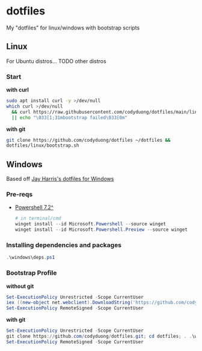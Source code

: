 # dotfiles
My "dotfiles" for linux/windows with bootstrap scripts

## Linux
For Ubuntu distros... TODO other distros

### Start

**with curl**
```bash
sudo apt install curl -y >/dev/null
which curl >/dev/null
  && curl https://raw.githubusercontent.com/codyduong/dotfiles/main/linux/install.sh | bash
  || echo "\033[1;31mbootstrap failed\033[0m"
```
**with git**
```bash
git clone https://github.com/codyduong/dotfiles ~/dotfiles &&
dotfiles/linux/bootstrap.sh
```

## Windows
Based off [Jay Harris's dotfiles for Windows](https://github.com/jayharris/dotfiles-windows)

### Pre-reqs
* [Powershell 7.2^](https://learn.microsoft.com/en-us/powershell/scripting/install/installing-powershell)
  ```powershell
  # in terminal/cmd
  winget install --id Microsoft.Powershell --source winget
  winget install --id Microsoft.Powershell.Preview --source winget
  ```

### Installing dependencies and packages
```powershell
.\windows\deps.ps1
```

### Bootstrap Profile
**without git**
```powershell
Set-ExecutionPolicy Unrestricted -Scope CurrentUser
iex ((new-object net.webclient).DownloadString('https://github.com/codyduong/dotfiles/master/setup/install.ps1'))
Set-ExecutionPolicy RemoteSigned -Scope CurrentUser
```
**with git**
```powershell
Set-ExecutionPolicy Unrestricted -Scope CurrentUser
git clone https://github.com/codyduong/dotfiles.git; cd dotfiles; . .\windows\bootstrap.ps1
Set-ExecutionPolicy RemoteSigned -Scope CurrentUser
```

<!---
## Windows 10
https://github.com/mgth/LittleBigMouse
* [VS Code](https://code.visualstudio.com/#alt-downloads)
* [Git](https://git-scm.com/downloads)
* [GNUPG (Commit Signing)](https://www.gnupg.org/download/)
```sh
# https://docs.github.com/en/github/authenticating-to-github/managing-commit-signature-verification/generating-a-new-gpg-key
gpg --full-generate-key
# Enter for RSA and RSA (default)
# 4096 bits (Github min)
# No expiration (Expire from Github if needed)
gpg --list-secret-keys --keyid-format LONG 
# Copy GPG Key (listed one is an example)
gpg --armor --export 3AA5C34371567BD2 #<-- Give to Github 
git config --global user.signingkey 3AA5C34371567BD2 #<-- Git Bash, tell Git about signing key
```
* [Github Desktop](https://desktop.github.com/) (I should migrate to [GitKraken](https://www.gitkraken.com/git-client), looks better)
* [TDM-GCC (gcc, g++, make)](https://jmeubank.github.io/tdm-gcc/)
* [Python ^3 ](https://www.microsoft.com/en-us/p/python-39/9p7qfqmjrfp7)
  * [thefuck](https://github.com/nvbn/thefuck) =>
    ```sh
    pip install thefuck
    ```
    Add thefuck to ENV Path. Usually at:
    ```C:\Users\duong\AppData\Local\Packages\PythonSoftwareFoundation.Python.3.9_qbz5n2kfra8p0\LocalCache\local-packages\Python39\Scripts```
    Then create $PROFILE for Alias
    ```sh
    if (!(Test-Path -Path $PROFILE)) {New-Item -ItemType File -Path $PROFILE -Force}
    notepad $PROFILE
    ```
    Inside the $PROFILE
    ```notepad
    $env:PYTHONIOENCODING="utf-8"
    iex "$(thefuck --alias)"
    ```
* [Node](https://nodejs.org/en/)
  * [Yarn](https://classic.yarnpkg.com/en/docs/install/#windows-stable) => ```npm install --global yarn```
* [Deno](https://deno.land/) => ```iwr https://deno.land/x/install/install.ps1 -useb | iex```

Utility Software (less important, but if I want it):
* The razer things for razer stuff?
* [QTTabbar](https://github.com/indiff/qttabbar)
* I always forget about this one, *printer drivers!*
* [Dual Monitor Tools](http://dualmonitortool.sourceforge.net/)
* [Artist 12 Drivers](https://www.xp-pen.com/download-68.html)
* [Taskbar X](https://chrisandriessen.nl/taskbarx)
* [ScanTailor](https://github.com/scantailor/scantailor)
* [LibreOffice](https://www.libreoffice.org/)

## Ubuntu
.deb
* [VS Code](https://code.visualstudio.com/#alt-downloads)
* [GitKraken](https://www.gitkraken.com/git-client)

CLI
* [GNUPG (Commit Signing)](https://www.gnupg.org/download/) ```Comes preinstalled, instructions are exact same as above```
* [Git](https://git-scm.com/downloads) OR ```sudo apt install git```
  * policykit1-gnome ```sudo apt install policykit-1-gnome```
  ```sh 
  git clone https://github.com/codyduong/shopping-list/
  sudo cp ./shopping-list/userLinux/.config -r ~
  sudo cp ./shopping-list/userLinux/.Xresources ~
  sudo cp -a ./shopping-list/userLinux/Solarized-Dark-Cyan-3.36/ /usr/share/themes/
  # This is for the triple setup, you may have to manually set this,
  # sudo cp ~/.config/monitors.xml /var/lib/gdm3/.config
  sudo cp ./shopping-list/userLinux/monitors.xml /var/lib/gdm3/.config
  ```
* gcc, g++, make => ```sudo apt install build-essential```
* Python ^3 => ```sudo apt install python3-dev python3-pip python3-setuptools```
  * [thefuck](https://github.com/nvbn/thefuck) => ```sudo pip3 install thefuck```
  * ```sudo apt install pipenv```
* [Node](https://nodejs.org/en/) ```sudo apt install nodejs```
  * npm ```sudo apt-get install npm``` 
  ```sh
  sudo npm install -g n
  sudo n stable #or version number, or latest
  ```
  * [Yarn](https://classic.yarnpkg.com/en/docs/install#debian-stable) ```sudo npm install --global yarn```
* [Deno](https://deno.land/#installation) ```curl -fsSL https://deno.land/x/install/install.sh | sh```
* [i3](https://i3wm.org/) ```sudo apt install i3```

All as one
```sh
sudo apt install git -y
sudo apt install curl -y

git clone https://github.com/codyduong/shopping-list/ &&
sudo cp ./shopping-list/userLinux/.config -r ~ &&
sudo cp ./shopping-list/userLinux/.Xresources ~ &&
sudo cp -a ./shopping-list/userLinux/Solarized-Dark-Cyan-3.36/ /usr/share/themes/ &&
sudo cp ./shopping-list/userLinux/monitors.xml /var/lib/gdm3/.config

# python and fuck
sudo apt install build-essential -y
sudo apt install python3-dev python3-pip python3-setuptools -y &&
sudo pip3 install thefuck &&
fuck &&
fuck &&

# python package managers
sudo apt install pipenv -y &&
curl -sSL https://raw.githubusercontent.com/python-poetry/poetry/master/get-poetry.py | python3 &&
source $HOME/.poetry/env

# node, npm, yarn, and deno
sudo apt install nodejs -y &&
sudo apt-get install npm -y &&
sudo npm install --global yarn -y &&
sudo npm install -g n &&
sudo n latest
curl -fsSL https://deno.land/x/install/install.sh | sh

# i3
sudo apt install i3 -y

# vs-code
sudo apt-get install wget gpg -y &&
wget -qO- https://packages.microsoft.com/keys/microsoft.asc | gpg --dearmor > packages.microsoft.gpg &&
sudo install -D -o root -g root -m 644 packages.microsoft.gpg /etc/apt/keyrings/packages.microsoft.gpg &&
sudo sh -c 'echo "deb [arch=amd64,arm64,armhf signed-by=/etc/apt/keyrings/packages.microsoft.gpg] https://packages.microsoft.com/repos/code stable main" > /etc/apt/sources.list.d/vscode.list' &&
rm -f packages.microsoft.gpg &&
sudo apt install apt-transport-https -y &&
sudo apt update &&
sudo apt install code -y # or code-insiders

# oh-my-zsh
sudo apt install zsh -y &&
sh -c "$(curl -fsSL https://raw.github.com/ohmyzsh/ohmyzsh/master/tools/install.sh)"

# oh-my-zsh leaves terminal, TODO patch
# append to .zshrc to agnoster
sudo apt-get install fonts-powerline

```

Utility Software (less important, but if I want it):
* [Polychromatic](https://polychromatic.app/)
* [Artist 12 Drivers](https://www.xp-pen.com/download-68.html)
-->
